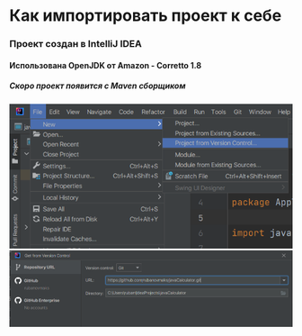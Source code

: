 # Как импортировать проект к себе
### Проект создан в IntelliJ IDEA
#### Использована OpenJDK от Amazon - Corretto 1.8
##### Скоро проект появится с Maven сборщиком
![Шаг 1](https://github.com/rubanovmaks/javaCalculator/blob/master/images/screen1.png)
![Шаг 2](https://github.com/rubanovmaks/javaCalculator/blob/master/images/screen2.png)
